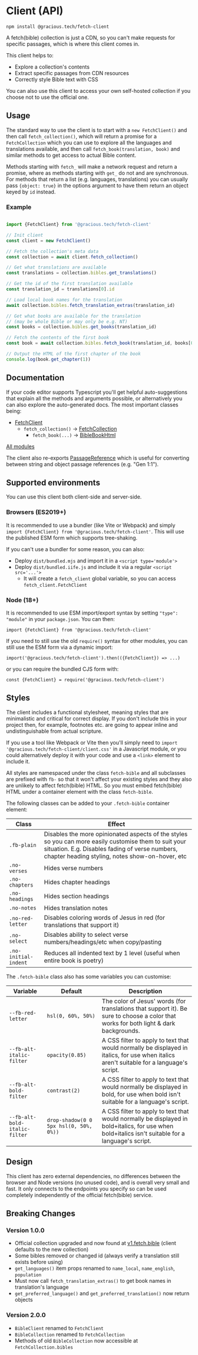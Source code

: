 
# Client (API)

`npm install @gracious.tech/fetch-client`

A fetch(bible) collection is just a CDN, so you can't make requests for specific passages, which is where this client comes in.

This client helps to:
 * Explore a collection's contents
 * Extract specific passages from CDN resources
 * Correctly style Bible text with CSS

You can also use this client to access your own self-hosted collection if you choose not to use the official one.


## Usage

The standard way to use the client is to start with a `new FetchClient()` and then call `fetch_collection()`, which will return a promise for a `FetchCollection` which you can use to explore all the languages and translations available, and then call `fetch_book(translation, book)` and similar methods to get access to actual Bible content.

Methods starting with `fetch_` will make a network request and return a promise, where as methods starting with `get_` do not and are synchronous. For methods that return a list (e.g. languages, translations) you can usually pass `{object: true}` in the options argument to have them return an object keyed by `id` instead.


### Example

```typescript

import {FetchClient} from '@gracious.tech/fetch-client'

// Init client
const client = new FetchClient()

// Fetch the collection's meta data
const collection = await client.fetch_collection()

// Get what translations are available
const translations = collection.bibles.get_translations()

// Get the id of the first translation available
const translation_id = translations[0].id

// Load local book names for the translation
await collection.bibles.fetch_translation_extras(translation_id)

// Get what books are available for the translation
// (may be whole Bible or may only be e.g. NT)
const books = collection.bibles.get_books(translation_id)

// Fetch the contents of the first book
const book = await collection.bibles.fetch_book(translation_id, books[0].id)

// Output the HTML of the first chapter of the book
console.log(book.get_chapter(1))

```

<p><VPButton href='/access/client/example/' text="See more detailed example"></VPButton></p>


## Documentation

If your code editor supports Typescript you'll get helpful auto-suggestions that explain all the methods and arguments possible, or alternatively you can also explore the auto-generated docs. The most important classes being:

 * [FetchClient](/access/client/api/classes/client.FetchClient)
    * `fetch_collection()` -> [FetchCollection](/access/client/api/classes/collection.FetchCollection)
        * `fetch_book(...)` -> [BibleBookHtml](/access/client/api/classes/book.BibleBookHtml)

[All modules](/access/client/api/)

The client also re-exports [PassageReference](https://github.com/gracious-tech/fetch/tree/master/references) which is useful for converting between string and object passage references (e.g. "Gen 1:1").


## Supported environments

You can use this client both client-side and server-side.

### Browsers (ES2019+)

It is recommended to use a bundler (like Vite or Webpack) and simply `import {FetchClient} from '@gracious.tech/fetch-client'`. This will use the published ESM form which supports tree-shaking.

If you can't use a bundler for some reason, you can also:

 * Deploy `dist/bundled.mjs` and import it in a `<script type='module'>`
 * Deploy `dist/bundled.iife.js` and include it via a regular `<script src='...'>`
    * It will create a `fetch_client` global variable, so you can access `fetch_client.FetchClient`

### Node (18+)

It is recommended to use ESM import/export syntax by setting `"type": "module"` in your `package.json`. You can then:

`import {FetchClient} from '@gracious.tech/fetch-client'`

If you need to still use the old `require()` syntax for other modules, you can still use the ESM form via a dynamic import:

`import('@gracious.tech/fetch-client').then(({FetchClient}) => ...)`

or you can require the bundled CJS form with:

`const {FetchClient} = require('@gracious.tech/fetch-client')`


## Styles
The client includes a functional stylesheet, meaning styles that are minimalistic and critical for correct display. If you don't include this in your project then, for example, footnotes etc. are going to appear inline and undistinguishable from actual scripture.

If you use a tool like Webpack or Vite then you'll simply need to `import '@gracious.tech/fetch-client/client.css'` in a Javascript module, or you could alternatively deploy it with your code and use a `<link>` element to include it.

All styles are namespaced under the class `fetch-bible` and all subclasses are prefixed with `fb-` so that it won't affect your existing styles and they also are unlikely to affect fetch(bible) HTML. So you must embed fetch(bible) HTML under a container element with the class `fetch-bible`.

The following classes can be added to your `.fetch-bible` container element:

Class               | Effect
| -                 | -
`.fb-plain`         | Disables the more opinionated aspects of the styles so you can more easily customise them to suit your situation. E.g. Disables fading of verse numbers, chapter heading styling, notes show-on-hover, etc
`.no-verses`     | Hides verse numbers
`.no-chapters`   | Hides chapter headings
`.no-headings`   | Hides section headings
`.no-notes`      | Hides translation notes
`.no-red-letter` | Disables coloring words of Jesus in red (for translations that support it)
`.no-select`     | Disables ability to select verse numbers/headings/etc when copy/pasting
`.no-initial-indent` | Reduces all indented text by 1 level (useful when entire book is poetry)

The `.fetch-bible` class also has some variables you can customise:

Variable                        | Default           | Description
| -                             | -                 | -
`--fb-red-letter`               | `hsl(0, 60%, 50%)`| The color of Jesus' words (for translations that support it). Be sure to choose a color that works for both light & dark backgrounds.
`--fb-alt-italic-filter`        | `opacity(0.85)`   | A CSS filter to apply to text that would normally be displayed in italics, for use when italics aren't suitable for a language's script.
`--fb-alt-bold-filter`          | `contrast(2)`     | A CSS filter to apply to text that would normally be displayed in bold, for use when bold isn't suitable for a language's script.
`--fb-alt-bold-italic-filter`   | `drop-shadow(0 0 5px hsl(0, 50%, 0%))` | A CSS filter to apply to text that would normally be displayed in bold+italics, for use when bold+italics isn't suitable for a language's script.


## Design
This client has zero external dependencies, no differences between the browser and Node versions (no unused code), and is overall very small and fast. It only connects to the endpoints you specify so can be used completely independently of the official fetch(bible) service.


## Breaking Changes

### Version 1.0.0

 * Official collection upgraded and now found at [v1.fetch.bible](https://v1.fetch.bible) (client defaults to the new collection)
 * Some bibles removed or changed id (always verify a translation still exists before using)
 * `get_languages()` item props renamed to `name_local`, `name_english`, `population`
 * Must now call `fetch_translation_extras()` to get book names in translation's language
 * `get_preferred_language()` and `get_preferred_translation()` now return objects

### Version 2.0.0

 * `BibleClient` renamed to `FetchClient`
 * `BibleCollection` renamed to `FetchCollection`
 * Methods of old `BibleCollection` now accessible at `FetchCollection.bibles`
